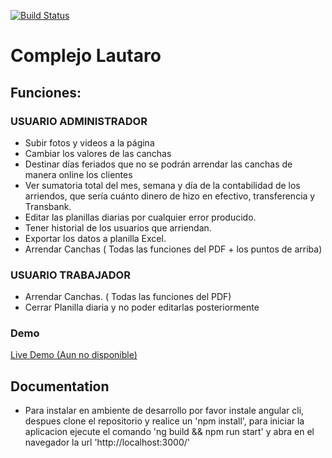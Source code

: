 [![Build Status](https://travis-ci.org/yosoyvilla/complejolautaro.svg?branch=master)](https://travis-ci.org/yosoyvilla/complejolautaro)
# Complejo Lautaro

## Funciones:

### USUARIO ADMINISTRADOR
 - Subir fotos y videos a la página
 - Cambiar los valores de las canchas
 - Destinar días feriados que no se podrán arrendar las canchas de manera online los clientes
 - Ver sumatoria total del mes, semana y día de la contabilidad de los arriendos, que sería cuánto dinero de hizo en efectivo, transferencia y Transbank.
 - Editar las planillas diarias por cualquier error producido.
 - Tener historial de los usuarios que arriendan.
 - Exportar los datos a planilla Excel.
 - Arrendar Canchas ( Todas las funciones del PDF + los puntos de arriba)
 

### USUARIO TRABAJADOR
 
 - Arrendar Canchas. ( Todas las funciones del PDF)
 - Cerrar Planilla diaria y no poder editarlas posteriormente

### Demo

<a target="_blank" href="">Live Demo (Aun no disponible)</a>
 
## Documentation

 - Para instalar en ambiente de desarrollo por favor instale angular cli, despues clone el repositorio y realice un 'npm install', para iniciar la aplicacion ejecute el comando 'ng build && npm run start' y abra en el navegador la url 'http://localhost:3000/'